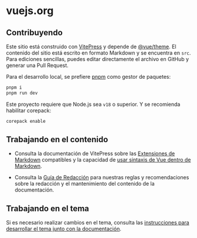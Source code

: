 # vuejs.org

## Contribuyendo

Este sitio está construido con [VitePress](https://github.com/vuejs/vitepress) y depende de [@vue/theme](https://github.com/vuejs/vue-theme). El contenido del sitio está escrito en formato Markdown y se encuentra en `src`. Para ediciones sencillas, puedes editar directamente el archivo en GitHub y generar una Pull Request.

Para el desarrollo local, se prefiere [pnpm](https://pnpm.io/) como gestor de paquetes:

```bash
pnpm i
pnpm run dev
```

Este proyecto requiere que Node.js sea `v18` o superior. Y se recomienda habilitar corepack:

```bash
corepack enable
```

## Trabajando en el contenido

- Consulta la documentación de VitePress sobre las [Extensiones de Markdown](https://vitepress.dev/guide/markdown) compatibles y la capacidad de [usar sintaxis de Vue dentro de Markdown](https://vitepress.dev/guide/using-vue).

- Consulta la [Guía de Redacción](https://github.com/vuejs/docs/blob/main/.github/contributing/writing-guide.md) para nuestras reglas y recomendaciones sobre la redacción y el mantenimiento del contenido de la documentación.

## Trabajando en el tema

Si es necesario realizar cambios en el tema, consulta las [instrucciones para desarrollar el tema junto con la documentación](https://github.com/vuejs/vue-theme#developing-with-real-content).
